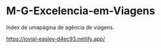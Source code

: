 # M-G-Excelencia-em-Viagens

Index de umapágina de agência de viagens.

https://jovial-easley-d4ec93.netlify.app/
